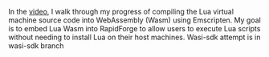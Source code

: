 
In the [video](https://youtu.be/3DmMreHJvyU), I walk through my progress of compiling the Lua virtual machine source code into WebAssembly (Wasm) using Emscripten. 
My goal is to embed Lua Wasm into RapidForge to allow users to execute Lua scripts without needing to install Lua on their host machines. Wasi-sdk attempt is in wasi-sdk branch
